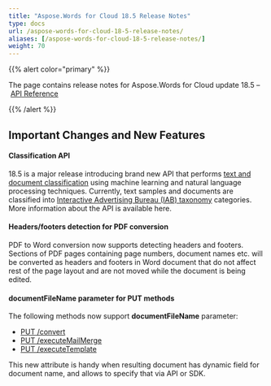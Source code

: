 ```yaml
---
title: "Aspose.Words for Cloud 18.5 Release Notes"
type: docs
url: /aspose-words-for-cloud-18-5-release-notes/
aliases: [/aspose-words-for-cloud-18-5-release-notes/]
weight: 70
---
```


{{% alert color="primary" %}} 

The page contains release notes for Aspose.Words for Cloud update 18.5 – [API Reference](https://apireference.aspose.cloud/words/)

{{% /alert %}} 
## **Important Changes and New Features**
#### **Classification API**
18.5 is a major release introducing brand new API that performs [text and document classification](https://en.wikipedia.org/wiki/Document_classification) using machine learning and natural language processing techniques. Currently, text samples and documents are classified into [Interactive Advertising Bureau (IAB) taxonomy](https://www.iab.com/guidelines/taxonomy/) categories. More information about the API is available here.
#### **Headers/footers detection for PDF conversion**
PDF to Word conversion now supports detecting headers and footers. Sections of PDF pages containing page numbers, document names etc. will be converted as headers and footers in Word document that do not affect rest of the page layout and are not moved while the document is being edited.
#### **documentFileName parameter for PUT methods**
The following methods now support **documentFileName** parameter:

- [PUT /convert](https://apireference.aspose.cloud/words/#!/Convert/PutConvertDocument)
- [PUT /executeMailMerge](https://apireference.aspose.cloud/words/#!/MailMerge/PutExecuteMailMergeOnline)
- [PUT /executeTemplate](https://apireference.aspose.cloud/words/#!/MailMerge/PutExecuteTemplateOnline)

This new attribute is handy when resulting document has dynamic field for document name, and allows to specify that via API or SDK.
